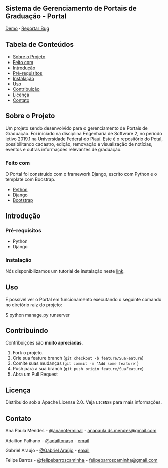 ## Sistema de Gerenciamento de Portais de Graduação - Portal

[Demo](https://plataformasuniversitarias.github.io/)  ·  [Reportar Bug](https://github.com/ES2-UFPI/404-portal/issues)

## Tabela de Conteúdos

-   [Sobre o Projeto]()
   -   [Feito com]()
-   [Introdução]()
   -   [Pré-requisitos]()
   -   [Instalação]()
-   [Uso]()
-   [Contribuição]()
-   [Licença]()
-   [Contato]()

## Sobre o Projeto

Um projeto sendo desenvolvido para o gerenciamento de Portais de Graduação. Foi iniciado na disciplina Engenharia de Software 2, no período letivo 2019.1 na Universidade Federal do Piauí. Este é o repositório do Potal, possibilitando cadastro, edição, removação e visualização de notícias, eventos e outras informações relevantes de graduação.

### Feito com

O Portal foi construído com o framework Django, escrito com Python e o template com Boostrap.

-   [Python](https://www.python.org/)
-   [Django](https://www.djangoproject.com/)
-   [Bootstrap](https://getbootstrap.com/)

## Introdução

### Pré-requisitos

- Python
- Django

### Instalação

Nós disponibilizamos um tutorial de instalação neste [link](https://github.com/ES2-UFPI/gerenciamento-do-time-404/wiki/Persist%C3%AAncia-de-Dados).

## Uso

É possível ver o Portal em funcionamento executando o seguinte comando no diretório raiz do projeto:

$ python manage.py runserver

## Contribuindo

Contribuições são **muito apreciadas**.

1.  Fork o projeto.
2.  Crie sua feature branch (`git checkout -b feature/SuaFeature`)
3.  Comite suas mudanças (`git commit -m 'Add some feature'`)
4.  Push para a sua branch (`git push origin feature/SuaFeature`)
5.  Abra um Pull Request

## Licença

Distribuido sob a Apache License 2.0. Veja `LICENSE` para mais informações.

## Contato

Ana Paula Mendes -  [@ananoterminal](https://twitter.com/ananoterminal)  -  [anapaula.ds.mendes@gmail.com](mailto:anapaula.ds.mendes@gmail.com)

Adailton Palhano -  [@adailtonasp](https://github.com/adailtonasp)  -  [email](mailto:email@gmail.com)

Gabriel Araujo -  [@Gabriel Araújo](https://github.com/gabriel-arauj)  -  [email](mailto:email@gmail.com)

Felipe Barros -  [@felipebarroscaminha](http://github.com/felipebarroscaminha)  -  [felipebarroscaminha@gmail.com](mailto:felipebarroscaminha@gmail.com)
